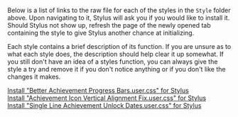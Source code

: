 Below is a list of links to the raw file for each of the styles in the `Style` folder above. Upon navigating to it, Stylus will ask you if you would like to install it. Should Stylus not show up, refresh the page of the newly opened tab containing the style to give Stylus another chance at initializing. 

Each style contains a brief description of its function. If you are unsure as to what each style does, the description should help clear it up somewhat. If you still don't have an idea of a styles function, you can always give the style a try and remove it if you don't notice anything or if you don't like the changes it makes.  

[Install "Better Achievement Progress Bars.user.css" for Stylus](https://gitlab.com/___Neopolitan/CSS-Tweaks/-/raw/main/Stylus/steamcommunity.com/Style/Better%20Achievement%20Progress%20Bars.user.css)  
[Install "Achievement Icon Vertical Alignment Fix.user.css" for Stylus](https://gitlab.com/___Neopolitan/CSS-Tweaks/-/raw/main/Stylus/steamcommunity.com/Style/Achievement%20Icon%20Vertical%20Alignment%20Fix.user.css)  
[Install "Single Line Achievement Unlock Dates.user.css" for Stylus](https://gitlab.com/___Neopolitan/CSS-Tweaks/-/raw/main/Stylus/steamcommunity.com/Style/Single%20Line%20Achievement%20Unlock%20Dates.user.css)
